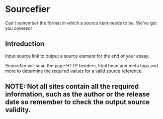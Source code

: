 # Sourcefier

Can't remember the format in which a source item needs to be. We've got you covered!

## Introduction

Input source link to output a source element for the end of your essay.

Sourcefier will scan the page HTTP headers, html head and meta tags and more to determine the required values for a valid source reference.

## NOTE: Not all sites contain all the required information, such as the author or the release date so remember to check the output source validity.
